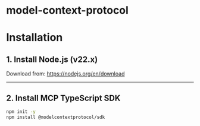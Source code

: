 # model-context-protocol

# Installation

## 1. Install Node.js (v22.x)
Download from: https://nodejs.org/en/download

---

## 2. Install MCP TypeScript SDK

```bash
npm init -y
npm install @modelcontextprotocol/sdk
```
